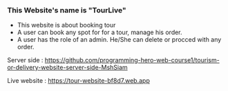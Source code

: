 ### This Website's name is "TourLive"
- This website is about booking tour
- A user can book any spot for for a tour, manage his order.
- A user has the role of an admin. He/She can delete or procced with any order.

Server side : https://github.com/programming-hero-web-course1/tourism-or-delivery-website-server-side-MshSiam

Live website : https://tour-website-bf8d7.web.app
